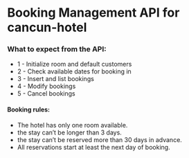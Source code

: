 # Booking Management API for cancun-hotel

### What to expect from the API:
- 1 - Initialize room and default customers
- 2 - Check available dates for booking in
- 3 - Insert and list bookings
- 4 - Modify bookings
- 5 - Cancel bookings

#### Booking rules:
- The hotel has only one room available.
- the stay can’t be longer than 3 days.
- the stay can’t be reserved more than 30 days in advance.
-  All reservations start at least the next day of booking.

